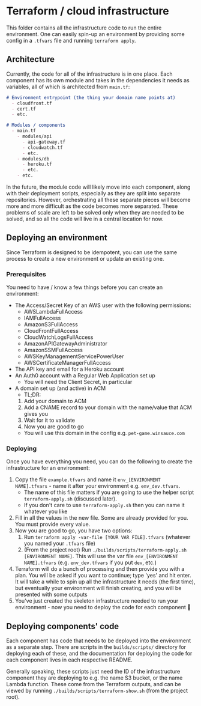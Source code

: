 # Terraform / cloud infrastructure

This folder contains all the infrastructure code to run the entire environment. One can easily spin-up an  environment by providing some config in a `.tfvars` file and running `terraform apply`.

## Architecture

Currently, the code for all of the infrastructure is in one place. Each component has its own module and takes in the dependencies it needs as variables, all of which is architected from `main.tf`:

```md
# Environment entrypoint (the thing your domain name points at)
  - cloudfront.tf
  - cert.tf
  - etc.

# Modules / components
  - main.tf
    - modules/api
      - api-gateway.tf
      - cloudwatch.tf
      - etc.
    - modules/db
      - heroku.tf
      - etc.
    - etc.
```

In the future, the module code will likely move into each component, along with their deployment scripts, especially as they are split into separate repositories. However, orchestrating all these separate pieces will become more and more difficult as the code becomes more separated. These problems of scale are left to be solved only when they are needed to be solved, and so all the code will live in a central location for now.

## Deploying an environment

Since Terraform is designed to be idempotent, you can use the same process to create a new environment or update an existing one.

### Prerequisites

You need to have / know a few things before you can create an environment:
  - The Access/Secret Key of an AWS user with the following permissions:
    - AWSLambdaFullAccess
    - IAMFullAccess
    - AmazonS3FullAccess
    - CloudFrontFullAccess
    - CloudWatchLogsFullAccess
    - AmazonAPIGatewayAdministrator
    - AmazonSSMFullAccess
    - AWSKeyManagementServicePowerUser
    - AWSCertificateManagerFullAccess
  - The API key and email for a Heroku account
  - An Auth0 account with a Regular Web Application set up
    - You will need the Client Secret, in particular
  - A domain set up (and active) in ACM
    - TL;DR:
    1. Add your domain to ACM
    1. Add a CNAME record to your domain with the name/value that ACM gives you
    1. Wait for it to validate
    1. Now you are good to go
    - You will use this domain in the config e.g. `pet-game.winsauce.com`

### Deploying

Once you have everything you need, you can do the following to create the infrastructure for an environment:

1. Copy the file `example.tfvars` and name it `env_[ENVIRONMENT NAME].tfvars` - name it after your environment e.g. `env_dev.tfvars`.
    - The name of this file matters if you are going to use the helper script `terraform-apply.sh` (discussed later).
    - If you don't care to use `terraform-apply.sh` then you can name it whatever you like
1. Fill in all the values in the new file. Some are already provided for you. You must provide every value.
1. Now you are good to go, you have two options:
    1. Run `terraform apply -var-file [YOUR VAR FILE].tfvars` (whatever you named your `.tfvars` file)
    1. (From the project root) Run `./builds/scripts/terraform-apply.sh [ENVIRONMENT NAME]`. This will use the var file `env_[ENVIRONMENT NAME].tfvars` (e.g. `env_dev.tfvars` if you put `dev`, etc.)
1. Terraform will do a bunch of processing and then provide you with a plan. You will be asked if you want to continue; type 'yes' and hit enter. It will take a while to spin up all the infrastructure it needs (the first time), but eventually your environment will finish creating, and you will be presented with some outputs
1. You've just created the skeleton infrastructure needed to run your environment - now you need to deploy the code for each component 🙂

## Deploying components' code

Each component has code that needs to be deployed into the environment as a separate step. There are scripts in the `builds/scripts/` directory for deploying each of these, and the documentation for deploying the code for each component lives in each respective README.

Generally speaking, these scripts just need the ID of the infrastructure component they are deploying to e.g. the name S3 bucket, or the name Lambda function. These come from the Terraform outputs, and can be viewed by running `./builds/scripts/terraform-show.sh` (from the project root).
